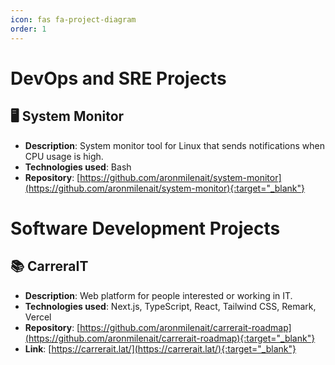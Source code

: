 ```yaml
---
icon: fas fa-project-diagram
order: 1
---
```


# DevOps and SRE Projects
## 🖥️ System Monitor
- **Description**: System monitor tool for Linux that sends notifications when CPU usage is high.
- **Technologies used**: Bash
- **Repository**: [https://github.com/aronmilenait/system-monitor](https://github.com/aronmilenait/system-monitor){:target="_blank"}

# Software Development Projects

## 📚 CarreraIT
- **Description**: Web platform for people interested or working in IT.
- **Technologies used**: Next.js, TypeScript, React, Tailwind CSS, Remark, Vercel
- **Repository**: [https://github.com/aronmilenait/carrerait-roadmap](https://github.com/aronmilenait/carrerait-roadmap){:target="_blank"}
- **Link**: [https://carrerait.lat/](https://carrerait.lat/){:target="_blank"}